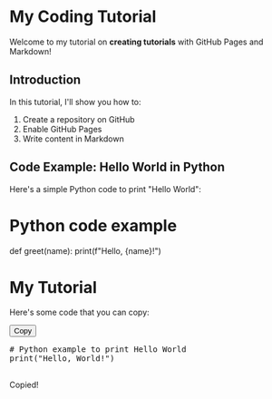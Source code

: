 # My Coding Tutorial

Welcome to my tutorial on **creating tutorials** with GitHub Pages and Markdown!

## Introduction

In this tutorial, I'll show you how to:
1. Create a repository on GitHub
2. Enable GitHub Pages
3. Write content in Markdown

## Code Example: Hello World in Python

Here's a simple Python code to print "Hello World":

# Python code example
def greet(name):
    print(f"Hello, {name}!")

# My Tutorial

Here's some code that you can copy:

<div class="code-container">
  <button class="copy-btn" onclick="copyCode()">Copy</button>
  <pre id="codeBlock">
# Python example to print Hello World
print("Hello, World!")
  </pre>
  <span class="copied-notification" id="copiedNotification">Copied!</span>
</div>

<script>
  function copyCode() {
    var codeBlock = document.getElementById("codeBlock");
    var range = document.createRange();
    range.selectNode(codeBlock);
    window.getSelection().removeAllRanges();
    window.getSelection().addRange(range);
    document.execCommand("copy");

    var notification = document.getElementById("copiedNotification");
    notification.style.display = "block";
    setTimeout(function() {
      notification.style.display = "none";
    }, 2000);
  }
</script>

